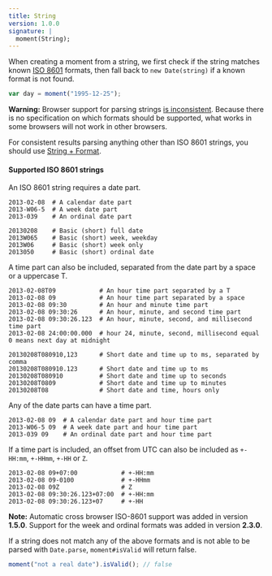 ```yaml
---
title: String
version: 1.0.0
signature: |
  moment(String);
---
```


When creating a moment from a string, we first check if the string matches known [ISO 8601](http://en.wikipedia.org/wiki/ISO_8601) formats, then fall back to `new Date(string)` if a known format is not found.

```javascript
var day = moment("1995-12-25");
```

**Warning:** Browser support for parsing strings [is inconsistent](http://dygraphs.com/date-formats.html). Because there is no specification on which formats should be supported, what works in some browsers will not work in other browsers.

<!--
**Note:** This has been the source of a lot of confusion, because moments created via `Date` constructor don't support `isValid` and also work unreliably. So it would be soon deprecated. From version 2.6.0 there is a way to prevent Date constructor usage - just set `moment.createFromInputFallback` to an empty function.
-->

For consistent results parsing anything other than ISO 8601 strings, you should use [String + Format](#/parsing/string-format/).

#### Supported ISO 8601 strings

An ISO 8601 string requires a date part.

```
2013-02-08  # A calendar date part
2013-W06-5  # A week date part
2013-039    # An ordinal date part

20130208    # Basic (short) full date
2013W065    # Basic (short) week, weekday
2013W06     # Basic (short) week only
2013050     # Basic (short) ordinal date
```

A time part can also be included, separated from the date part by a space or a uppercase T.

```
2013-02-08T09            # An hour time part separated by a T
2013-02-08 09            # An hour time part separated by a space
2013-02-08 09:30         # An hour and minute time part
2013-02-08 09:30:26      # An hour, minute, and second time part
2013-02-08 09:30:26.123  # An hour, minute, second, and millisecond time part
2013-02-08 24:00:00.000  # hour 24, minute, second, millisecond equal 0 means next day at midnight

20130208T080910,123      # Short date and time up to ms, separated by comma
20130208T080910.123      # Short date and time up to ms
20130208T080910          # Short date and time up to seconds
20130208T0809            # Short date and time up to minutes
20130208T08              # Short date and time, hours only
```

Any of the date parts can have a time part.

```
2013-02-08 09  # A calendar date part and hour time part
2013-W06-5 09  # A week date part and hour time part
2013-039 09    # An ordinal date part and hour time part
```

If a time part is included, an offset from UTC can also be included as `+-HH:mm`, `+-HHmm`, `+-HH` or `Z`.

```
2013-02-08 09+07:00            # +-HH:mm
2013-02-08 09-0100             # +-HHmm
2013-02-08 09Z                 # Z
2013-02-08 09:30:26.123+07:00  # +-HH:mm
2013-02-08 09:30:26.123+07     # +-HH
```

**Note:** Automatic cross browser ISO-8601 support was added in version **1.5.0**. Support for the week and ordinal formats was added in version **2.3.0**.

If a string does not match any of the above formats and is not able to be parsed with `Date.parse`, `moment#isValid` will return false.

```javascript
moment("not a real date").isValid(); // false
```
